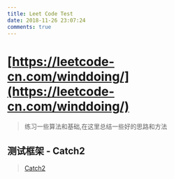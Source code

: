 ```yaml
---
title: Leet Code Test
date: 2018-11-26 23:07:24
comments: true
---
```


# [https://leetcode-cn.com/winddoing/](https://leetcode-cn.com/winddoing/)

> 练习一些算法和基础,在这里总结一些好的思路和方法

## 测试框架 - Catch2

>[Catch2](https://github.com/catchorg/Catch2)
